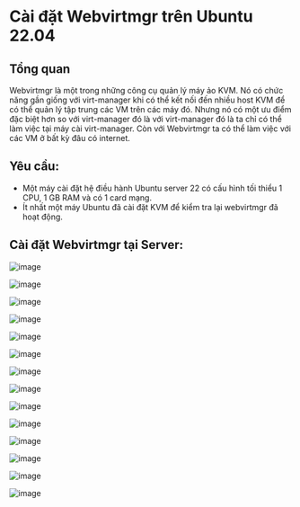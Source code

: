# Cài đặt Webvirtmgr trên Ubuntu 22.04

## Tổng quan
Webvirtmgr là một trong những công cụ quản lý máy ảo KVM. Nó có chức năng gần giống với virt-manager khi có thể kết nối đến nhiều host KVM để có thể quản lý tập trung các VM trên các máy đó. Nhưng nó có một ưu điểm đặc biệt hơn so với virt-manager đó là với virt-manager đó là ta chỉ có thể làm việc tại máy cài virt-manager. Còn với Webvirtmgr ta có thể làm việc với các VM ở bất kỳ đâu có internet.

## Yêu cầu: 
- Một máy cài đặt hệ điều hành Ubuntu server 22 có cấu hình tối thiểu 1 CPU, 1 GB RAM và có 1 card mạng.
- Ít nhất một máy Ubuntu đã cài đặt KVM để kiểm tra lại webvirtmgr đã hoạt động.

## Cài đặt Webvirtmgr tại Server: 

![image](https://github.com/user-attachments/assets/0b54ff09-e151-48b8-a840-01270b4842fa)

![image](https://github.com/user-attachments/assets/29b57002-baf4-44c2-953d-c30715adc56f)

![image](https://github.com/user-attachments/assets/8e90423f-c873-4587-945e-6289401866bb)

![image](https://github.com/user-attachments/assets/32ce930b-b5eb-49b5-9f72-5dca5fbd9890)

![image](https://github.com/user-attachments/assets/021e8225-7b57-4091-8fc7-c3da5681697d)

![image](https://github.com/user-attachments/assets/d0652dfb-fbc3-4b11-9748-96372e47561d)

![image](https://github.com/user-attachments/assets/a55559f2-6ee1-4886-ba3a-f03c238c6e1e)

![image](https://github.com/user-attachments/assets/c84f3ead-9dcd-4d2c-9a95-89eb0add123e)

![image](https://github.com/user-attachments/assets/f0a3e5b0-28b8-4782-ad2d-c96888c3cbd4)

![image](https://github.com/user-attachments/assets/7c001c06-fb05-4ea5-8f18-7c3d8a44772c)

![image](https://github.com/user-attachments/assets/7f6a6c8e-ae69-4372-b677-9a6914d3bce8)

![image](https://github.com/user-attachments/assets/dee15e88-595f-4824-a38c-92220eb7b72c)

![image](https://github.com/user-attachments/assets/6d211354-031f-4ad9-8ab9-67378b839c7f)

![image](https://github.com/user-attachments/assets/5f7a6c83-26dd-4d68-9ad1-42eb86275209)

